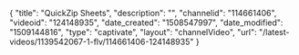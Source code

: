 {
    "title": "QuickZip Sheets",
    "description": "",
    "channelid": "114661406",
    "videoid": "124148935",
    "date_created": "1508547997",
    "date_modified": "1509144816",
    "type": "captivate",
    "layout": "channelVideo",
    "url": "\/latest-videos\/1139542067-1-flv\/114661406-124148935"
}
